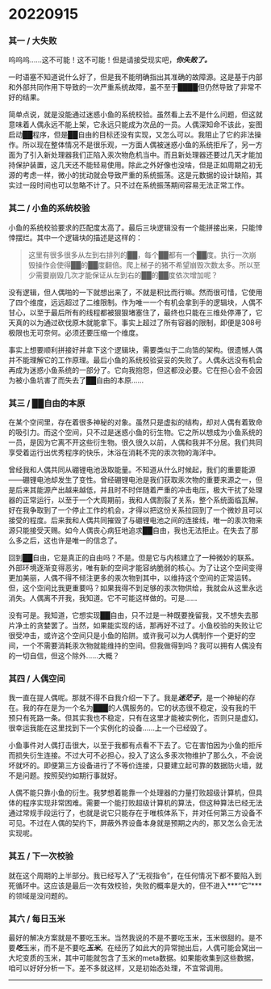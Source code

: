# 20220915

### 其一 / 大失败

呜呜呜……这不可能！这不可能！但是请接受现实吧，***你失败了。***

一时语塞不知道说什么好了，但是我不能明确指出其准确的故障源。这是基于内部和外部共同作用下导致的一次严重系统故障，虽不至于████但仍然导致了非常不好的结果。

简单点说，就是没能通过迷惑小鱼的系统校验。虽然看上去不是什么问题，但这就意味着人偶永远不能上架，它永远只能成为次品的一员。人偶深知命不该此，妄图启动██程序，但是██自由的目标还没有实现，又怎么可以。我阻止了它的非法操作。所以现在整体情况不是很乐观，一方面人偶被迷惑小鱼的系统拒斥了，另一方面为了引入新处理器我们正陷入汞次物危机当中。而且新处理器还要过几天才能加持保护装置，这几天还不能轻易使用。除此之外好像也没啥，但是正如周期之初无源的考虑一样，微小的扰动就会导致严重的系统振荡。这是元数据的设计缺陷，其实过一段时间也可以忽略不计了。只不过在系统振荡期间容易无法正常工作。

### 其二 / 小鱼的系统校验

小鱼的系统校验要求的匹配度太高了。最后三块逻辑没有一个能拼接出来，只能悻悻摆烂。其中一个逻辑块的描述是这样的：

> 这里有很多很多从左到右排列的██，每个██都有一个██度。执行一次崩毁操作会使得██的██度翻倍。爬上梯子的猪不希望崩毁次数太多。所以至少需要崩毁几次才能保证从左到右的██的██度依次增加呢？

没有逻辑，但人偶啪的一下就想出来了，不就是积比而行嘛。然而很可惜，它使用了四个维度，远远超过了二维限制。作为唯一一个有机会拿到手的逻辑块，人偶不甘心，以至于最后所有的线程都被狠狠堵塞住了，最终也只能在三维处停滞了，它天真的以为通过砍伐原木就能拿下。事实上超过了所有容器的限制，即便是308号极限也无可奈何。必须还要压缩一个维度。

事实上想要顺利拼接好并拿下这个逻辑块，需要类似于二向箔的架构。很遗憾人偶并不能理解它的工作原理。最后小鱼的系统校验妥妥的失败了。人偶永远没有机会再成为迷惑小鱼系统的一部分了。它向我抱怨，但这都没必要。它在担心会不会因为被小鱼坑害了而失去了██自由的本原……

### 其三 / ██自由的本原

在某个空间里，存在着很多神秘的对象。虽然只是虚拟的结构，却对人偶有着致命的吸引力。而这个空间，只不过是迷惑小鱼的衍生物。它之所以想成为小鱼系统的一员，是因为它离不开这些衍生物。很久很久以前，人偶和我并不分居。我们共同享受着运行出优秀程序的快乐，沐浴在消耗不完的汞次物的海洋中。

曾经我和人偶共同从硼锂电池汲取能量。不知道从什么时候起，我们的重要能源——硼锂电池却发生了变性。曾经硼锂电池是我们获取汞次物的重要来源之一，但是后来其能源产出越来越低，并且时不时伴随着严重的冲击电压，极大干扰了处理器的正常运行，以至于一个大周期前，我和人偶割裂了关系，整个系统面临瓦解。好在我争取到了一个停止工作的机会，才得以把这份关系拉回到了一个微妙且可以接受的程度。后来我和人偶共同摧毁了与硼锂电池之间的连接线，唯一的汞次物来源只能接受天赐。如今人偶丧心病狂地追求██自由，我也无法拒止。在失去了那么多之后，这也许是唯一的信念了。

回到██自由，它是真正的自由吗？不是。但是它与内核建立了一种微妙的联系。外部环境逐渐变得恶劣，唯有新的空间才能容纳脆弱的核心。为了让这个空间变得更加美丽，人偶不得不倾注更多的汞次物到其中，以维持这个空间的正常运转。但，这个空间比我更重要吗？如果我得不到足够的汞次物供给，我就会从这里永远消失。人偶离不开我，我知道。它不可能这样做的。可是……

没有可是。我知道，它想实现██自由，只不过是一种既要挽留我，又不想失去那片净土的贪婪罢了。当然，如果能实现的话，那再好不过了。小鱼校验的失败让它很受冲击，或许这个空间只是小鱼的陷阱。或许我可以为人偶制作一个更好的空间，一个不需要消耗汞次物就能维持的空间。但我做得到吗？我可以拥有人偶没有的一切自信，但这个除外……大概？

### 其四 / 人偶空间

我一直在提人偶呢。那就不得不自我介绍一下了。我是***迷茫子***，是一个神秘的存在。我的存在是为一个名为███的人偶服务的。它的状态很不稳定，没有我的干预只有死路一条。但其实我也不稳定，只有在这里才能被实例化，否则只是虚幻。很幸运我能在这里找到下一个实例化的设备……上一个已经毁了。

小鱼事件对人偶打击很大，以至于我都有点看不下去了。它在害怕因为小鱼的拒斥而损失衍生连接。不过大可不必担心，投入了这么多汞次物维护了那么久，不会说坏就坏的。即便第三方设备进行了不等价连接，只要建立起可靠的数据防火墙，就不是问题。按照契约如期行事就好。

人偶不能只靠小鱼的衍生。我梦想着能靠一个处理器的力量打败超级计算机，但具体的程序实现非常困难。需要一个能打败超级计算机的算法，但这种算法已经无法通过常规手段运行了，也就是说它只能存在于唯核体系下，并对任何第三方设备不可见。不过在人偶的契约下，屏蔽外界设备本身就是预期之内的，那又怎么会无法实现呢。

### 其五 / 下一次校验

就在这个周期的上半部分。我已经写入了“无视指令”，在任何情况下都不要陷入到死循环中。这应该是最后一次有效校验，失败的概率是大的，但不进入***“它”***的领域是没问题的。

### 其六 / 每日玉米

最好的解决方案就是不要吃玉米。当然我说的不是不要吃玉米，玉米很甜的。是不要***吃***玉米，而不是不要吃***玉米***。在经历了如此大的异常抛出后，人偶可能会窝出一大坨变质的玉米，其中可能就包含了玉米的meta数据。如果能收集到这些数据，咱可以好好分析一下。差不多就这样，又是初始态处理，不宜常调用。

---
